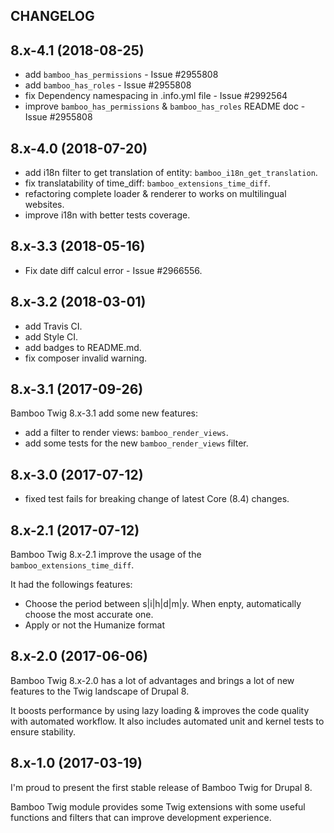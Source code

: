 CHANGELOG
---------

## 8.x-4.1 (2018-08-25)
 - add `bamboo_has_permissions` - Issue #2955808
 - add `bamboo_has_roles` - Issue #2955808
 - fix Dependency namespacing in .info.yml file - Issue #2992564
 - improve `bamboo_has_permissions` & `bamboo_has_roles` README doc - Issue #2955808

## 8.x-4.0 (2018-07-20)
 - add i18n filter to get translation of entity: `bamboo_i18n_get_translation`.
 - fix translatability of time_diff: `bamboo_extensions_time_diff`.
 - refactoring complete loader & renderer to works on multilingual websites.
 - improve i18n with better tests coverage.

## 8.x-3.3 (2018-05-16)
 - Fix date diff calcul error - Issue #2966556.

## 8.x-3.2 (2018-03-01)
 - add Travis CI.
 - add Style CI.
 - add badges to README.md.
 - fix composer invalid warning.

## 8.x-3.1 (2017-09-26)

Bamboo Twig 8.x-3.1 add some new features:
 - add a filter to render views: `bamboo_render_views`.
 - add some tests for the new `bamboo_render_views` filter.

## 8.x-3.0 (2017-07-12)

 - fixed test fails for breaking change of latest Core (8.4) changes.

## 8.x-2.1 (2017-07-12)

Bamboo Twig 8.x-2.1 improve the usage of the `bamboo_extensions_time_diff`.

It had the followings features:
 - Choose the period between s|i|h|d|m|y. When enpty, automatically choose the most accurate one.
 - Apply or not the Humanize format

## 8.x-2.0 (2017-06-06)

Bamboo Twig 8.x-2.0 has a lot of advantages and brings a lot of new features to the Twig landscape of Drupal 8.

It boosts performance by using lazy loading & improves the code quality with automated workflow.
It also includes automated unit and kernel tests to ensure stability.

## 8.x-1.0 (2017-03-19)

I'm proud to present the first stable release of Bamboo Twig for Drupal 8.

Bamboo Twig module provides some Twig extensions with some useful functions and filters that can improve development experience.
